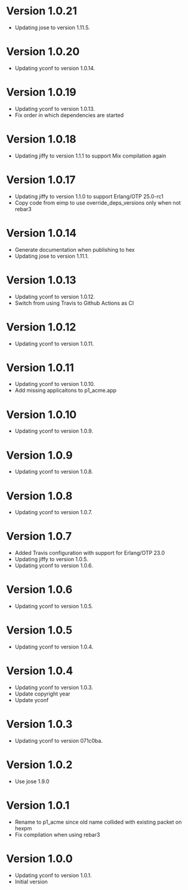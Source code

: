 # Version 1.0.21

* Updating jose to version 1.11.5.

# Version 1.0.20

* Updating yconf to version 1.0.14.

# Version 1.0.19

* Updating yconf to version 1.0.13.
* Fix order in which dependencies are started

# Version 1.0.18

* Updating jiffy to version 1.1.1 to support Mix compilation again

# Version 1.0.17

* Updating jiffy to version 1.1.0 to support Erlang/OTP 25.0-rc1
* Copy code from eimp to use override_deps_versions only when not rebar3

# Version 1.0.14

* Generate documentation when publishing to hex
* Updating jose to version 1.11.1.

# Version 1.0.13

* Updating yconf to version 1.0.12.
* Switch from using Travis to Github Actions as CI

# Version 1.0.12

* Updating yconf to version 1.0.11.

# Version 1.0.11

* Updating yconf to version 1.0.10.
* Add missing applicaitons to p1_acme.app

# Version 1.0.10

* Updating yconf to version 1.0.9.

# Version 1.0.9

* Updating yconf to version 1.0.8.

# Version 1.0.8

* Updating yconf to version 1.0.7.

# Version 1.0.7

* Added Travis configuration with support for Erlang/OTP 23.0
* Updating jiffy to version 1.0.5.
* Updating yconf to version 1.0.6.

# Version 1.0.6

* Updating yconf to version 1.0.5.

# Version 1.0.5

* Updating yconf to version 1.0.4.

# Version 1.0.4

* Updating yconf to version 1.0.3.
* Update copyright year
* Update yconf

# Version 1.0.3

* Updating yconf to version 071c0ba.

# Version 1.0.2

* Use jose 1.9.0

# Version 1.0.1

* Rename to p1\_acme since old name collided with existing packet on
  hexpm
* Fix compilation when using rebar3

# Version 1.0.0

* Updating yconf to version 1.0.1.
* Initial version

